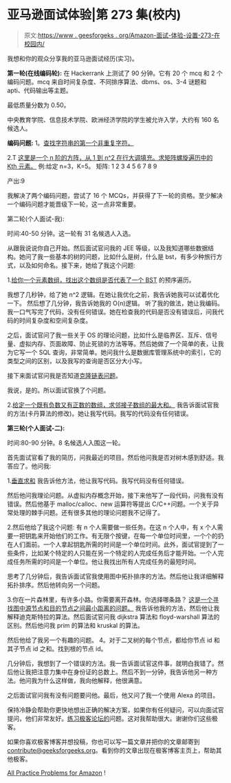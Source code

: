 # 亚马逊面试体验|第 273 集(校内)

> 原文:[https://www . geesforgeks . org/Amazon-面试-体验-设置-273-在校园内/](https://www.geeksforgeeks.org/amazon-interview-experience-set-273-on-campus/)

我想和你的观众分享我的亚马逊面试经历(实习)。

**第一轮(在线编码轮):**
在 Hackerrank 上测试了 90 分钟。它有 20 个 mcq 和 2 个编码问题。mcq 来自时间复杂度、不同排序算法、dbms、os、3-4 谜题和 apti、代码输出等主题。

最低质量分数为 0.50。

中央教育学院、信息技术学院、欧洲经济学院的学生被允许入学，大约有 160 名候选人。

**编码问题:**
1。[查找字符串的第一个非重复字符。](https://practice.geeksforgeeks.org/problems/non-repeating-character/0)

2.T [这里是一个 n 阶的方阵，从 1 到 n^2 在行大调填充。求矩阵螺旋遍历中的 Kth 元素。](https://practice.geeksforgeeks.org/problems/find-nth-element-of-spiral-matrix/1)
例:给定 n=3，K=5。
矩阵:
1 2 3
4 5 6
7 8 9

产出:9

我解决了两个编码问题，尝试了 16 个 MCQs，并获得了下一轮的资格。至少解决一个编码问题才能晋级下一轮，这一点非常重要。

第二轮(个人面试-我):

时间:40-50 分钟。这一轮有 31 名候选人入选。

从跟我说说你自己开始。然后面试官问我的 JEE 等级，以及我知道哪些数据结构。她问了我一些基本的树的问题，比如什么是树，什么是 bst，有多少种旅行方式，以及如何命名。接下来，她给了我这个问题:

1.[给你一个元素数组，找出这个数组是否代表了一个 BST](https://practice.geeksforgeeks.org/problems/preorder-to-postorder/0) 的预序遍历。

我想了几秒钟，给了她 n^2 逻辑。在她让我优化之前，我告诉她我可以试着优化一下。
然后想了几分钟，我告诉她我的 O(n)逻辑。
听了我的做法，她让我编码。我一口气写完了代码，没有任何错误。她在检查我的代码是否没有错误后，问我代码的时间复杂度和空间复杂度。

之后，面试官问了我一些关于 OS 的理论问题，比如什么是临界区、互斥、信号量、虚拟内存、页面故障、防止死锁的方法等等。然后她做了一个简单的表，让我为它写一个 SQL 查询，非常简单。她问我什么是数据库管理系统中的索引，它的类型之间的区别，以及我写的查询是否区分大小写。

接下来面试官问我是否知道[克隆链表问题](https://practice.geeksforgeeks.org/problems/clone-a-linked-list-with-next-and-random-pointer/1)。

我说，是的。所以面试官换了个问题。

2.[给定一个既有负数又有正数的数组，求邻接子数组的最大和。](https://practice.geeksforgeeks.org/problems/kadanes-algorithm/0)
我告诉面试官我的方法(卡丹算法的修改)。她让我写代码。我写的代码没有任何错误。

 **第三轮(个人面试-二):**

时间:80-90 分钟。8 名候选人入围这一轮。

首先面试官看了我的简历，问我最近的项目。然后他问我是否对树木感到舒适。我答应了。他问我:

1.[垂直求和](https://practice.geeksforgeeks.org/problems/vertical-sum/1)
我告诉他方法，他让我写代码。我写代码没有任何错误。

然后他问我理论问题。从虚拟内存概念开始，接下来他写了一段代码，问我有没有错误。然后他基于 malloc/calloc、new 运算符等提出 C/C++问题。一个关于异常处理的棘手问题。还有很多其他的理论问题我不记得了。

2.然后他给了我这个问题:
有 n 个人需要做一些任务。在这 n 个人中，有 x 个人需要一把钥匙来开始他们的工作。有无限个按键，在每一个单位时间里，一个个的扔在人们面前。一个人拿起钥匙所需的时间是一个单位时间。此外，面试官提到了一些条件，比如某个特定的人只能在另一个特定的人完成任务后才能开始。一个人完成任务所需的时间是一个单位。他让我找出所有人完成任务的最短时间。

思考了几分钟后，我告诉面试官我使用图中拓扑排序的方法。然后他让我详细解释拓扑排序。然后他转向另一个问题。

3.你在一片森林里，有许多小路。你需要离开森林。你选择哪条路？
[这是一个寻找图中源节点和目的节点之间最小距离的问题。](https://practice.geeksforgeeks.org/problems/shortest-path-from-1-to-n/0)
我告诉他我的方法，然后他让我解释迪克斯特拉的算法。然后面试官问我 dijkstra 算法和 floyd-warshall 算法的区别。然后他问我 prim 的算法和 kruskal 的算法。

然后他给了我另一个有趣的问题。
4。对于二叉树的每个节点，都给你节点 id 和其子节点 id 之和。找到根的节点 id。

几分钟后，我想到了一个错误的方法。我一告诉面试官这件事，就明白我错了。然后他让我把注意力集中在身份证的总数上。然后不到一分钟，我告诉他另一种方法。他问我为什么这样做，我向他解释，他很满意。

之后面试官问我有没有问题要问他。最后，他又问了我一个使用 Alexa 的项目。

保持冷静会帮助你更快地想出正确的解决方案，如果你有任何疑问，可以向面试官提问，他们非常友好。[练习极客论坛的](https://practice.geeksforgeeks.org/)问题。这对我帮助很大。谢谢你们这些极客。

如果你喜欢极客博客并想投稿，你也可以写一篇文章并把你的文章邮寄到 contribute@geeksforgeeks.org。看到你的文章出现在极客博客主页上，帮助其他极客。

[All Practice Problems for Amazon](https://practice.geeksforgeeks.org/company/Amazon/) !